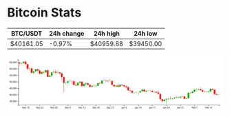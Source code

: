 # Bitcoin Stats

BTC/USDT|24h change|24h high|24h low|
|---|---|---|---|
|$40161.05|-0.97%|$40959.88|$39450.00|

<img src="./chart.svg">
